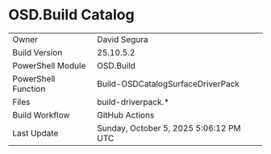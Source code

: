﻿# OSD.Build Catalog

| | |
|-|-|
| Owner | David Segura |
| Build Version | 25.10.5.2 |
| PowerShell Module | OSD.Build |
| PowerShell Function | Build-OSDCatalogSurfaceDriverPack |
| Files | build-driverpack.* |
| Build Workflow | GitHub Actions |
| Last Update | Sunday, October 5, 2025 5:06:12 PM UTC |
